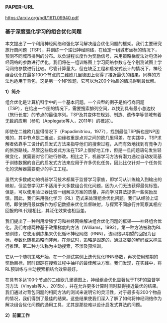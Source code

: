 

### PAPER-URL

https://arxiv.org/pdf/1611.09940.pdf

### 基于深度强化学习的组合优化问题

本文提出了一个利用神经网络和强化学习解决组合优化问题的框架。我们主要研究旅行商问题（TSP），并训练一个递归神经网络，在给定一组城市坐标的情况下，预测不同城市排列的分布。以负游程长度作为奖励信号，采用策略梯度法对电流神经网络的参数进行优化。我们将在一组训练图上学习网络参数与在个别测试图上学习网络参数进行比较。尽管计算量大，但在缺乏工程和启发式设计的情况下，神经组合优化在最多100个节点的二维欧几里德图上获得了接近最优的结果。同样的方法也适用于背包，这是另一个NP难题，它可以为200个物品的情况得到最优解。

**1）简介**

组合优化是计算机科学中的一个基本问题。一个典型的例子是旅行商问题（TSP），在给出一个图的情况下，需要搜索排列空间，以找到具有最小总边权（旅行长度）的节点的最佳序列。TSP及其变体在规划、制造、遗传学等领域有着无数的应用（参见（Applegate等人，2011年）的概述）。

即使在二维欧几里得情况下（Papadimitriou，1977），找到最佳TSP解也是NP困难的，其中节点是二维点，边缘权重是点对之间的欧几里得差。在实践中，TSP求解者依靠手工设计的启发式方法来指导他们的搜索过程，从而有效地找到有竞争力的旅游路线。尽管这些启发式方法在TSP上很好地工作，但是一旦问题语句发生轻微变化，就需要对它们进行修改。相比之下，机器学习方法有潜力通过自动发现基于训练数据的自己的启发式方法来应用于许多优化任务，因此比仅针对一个任务优化的求解器需要更少的手工工程。

虽然大多数成功的机器学习技术都属于监督学习家族，即学习从训练输入到输出的映射，但监督学习并不适用于大多数组合优化问题，因为人们无法获得最优标签。但是，可以使用验证器比较一组解决方案的质量，并向学习算法提供一些奖励反馈。因此，我们采用强化学习（RL）范式来处理组合优化问题。我们从经验上证明，即使使用最优解作为标记数据来优化监督映射，与探索不同旅行并观察其相应回报的RL代理相比，其泛化效果也相当差。

我们提出了一种利用增强学习和神经网络解决组合优化问题的框架——神经组合优化。我们考虑两种基于政策梯度的方法（Williams，1992）。第一种方法被称为RL预训练，它使用训练集来优化循环神经网络（RNN），该网络以期望的回报为目标，参数化随机策略而非解。在测试时，策略是固定的，通过贪婪的解码或采样进行推理。第二种方法称为主动搜索，不涉及预培训。

它从一个随机策略开始，在一个测试实例上迭代优化RNN参数，再次使用预期的奖励目标，同时跟踪在搜索过程中抽样的最佳解决方案。我们发现，在实践中，将RL预训练与主动搜索相结合效果最好。

在具有多达100个节点的二维欧几里德图上，神经组合优化显著优于TSP的监督学习方法（Vinyals等人，2015b），并在允许更多计算时间时获得接近最优的结果。我们通过对背包问题的相同方法的测试来说明它的灵活性，对于最多有200个物品的情况，我们得到了最佳的结果。这些结果使我们深入了解了如何将神经网络作为解决组合优化问题的通用工具，尤其是那些难以设计启发式算法的问题。

**2）前置工作**

